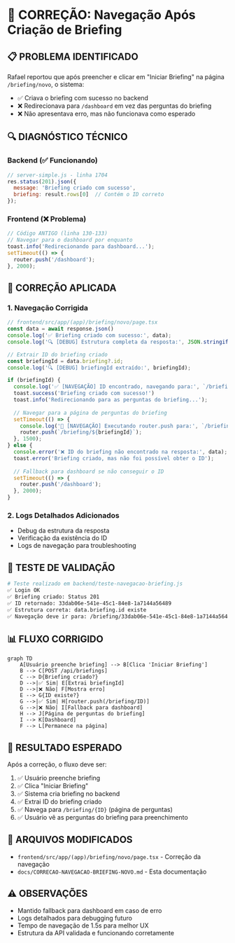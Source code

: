 # 🎯 CORREÇÃO: Navegação Após Criação de Briefing

## 📋 **PROBLEMA IDENTIFICADO**

Rafael reportou que após preencher e clicar em "Iniciar Briefing" na página `/briefing/novo`, o sistema:
- ✅ Criava o briefing com sucesso no backend
- ❌ Redirecionava para `/dashboard` em vez das perguntas do briefing
- ❌ Não apresentava erro, mas não funcionava como esperado

## 🔍 **DIAGNÓSTICO TÉCNICO**

### Backend (✅ Funcionando)
```javascript
// server-simple.js - linha 1704
res.status(201).json({
  message: 'Briefing criado com sucesso',
  briefing: result.rows[0]  // Contém o ID correto
});
```

### Frontend (❌ Problema)
```javascript
// Código ANTIGO (linha 130-133)
// Navegar para o dashboard por enquanto
toast.info('Redirecionando para dashboard...');
setTimeout(() => {
  router.push('/dashboard');
}, 2000);
```

## 🚀 **CORREÇÃO APLICADA**

### 1. Navegação Corrigida
```typescript
// frontend/src/app/(app)/briefing/novo/page.tsx
const data = await response.json()
console.log('✅ Briefing criado com sucesso:', data);
console.log('🔍 [DEBUG] Estrutura completa da resposta:', JSON.stringify(data, null, 2));

// Extrair ID do briefing criado
const briefingId = data.briefing?.id;
console.log('🔍 [DEBUG] briefingId extraído:', briefingId);

if (briefingId) {
  console.log('✅ [NAVEGAÇÃO] ID encontrado, navegando para:', `/briefing/${briefingId}`);
  toast.success('Briefing criado com sucesso!')
  toast.info('Redirecionando para as perguntas do briefing...');
  
  // Navegar para a página de perguntas do briefing
  setTimeout(() => {
    console.log('🚀 [NAVEGAÇÃO] Executando router.push para:', `/briefing/${briefingId}`);
    router.push(`/briefing/${briefingId}`);
  }, 1500);
} else {
  console.error('❌ ID do briefing não encontrado na resposta:', data);
  toast.error('Briefing criado, mas não foi possível obter o ID');
  
  // Fallback para dashboard se não conseguir o ID
  setTimeout(() => {
    router.push('/dashboard');
  }, 2000);
}
```

### 2. Logs Detalhados Adicionados
- Debug da estrutura da resposta
- Verificação da existência do ID
- Logs de navegação para troubleshooting

## 🧪 **TESTE DE VALIDAÇÃO**

```bash
# Teste realizado em backend/teste-navegacao-briefing.js
✅ Login OK
✅ Briefing criado: Status 201
✅ ID retornado: 33dab06e-541e-45c1-84e8-1a7144a56489
✅ Estrutura correta: data.briefing.id existe
✅ Navegação deve ir para: /briefing/33dab06e-541e-45c1-84e8-1a7144a56489
```

## 📊 **FLUXO CORRIGIDO**

```mermaid
graph TD
    A[Usuário preenche briefing] --> B[Clica 'Iniciar Briefing']
    B --> C[POST /api/briefings]
    C --> D{Briefing criado?}
    D -->|✅ Sim| E[Extrai briefingId]
    D -->|❌ Não| F[Mostra erro]
    E --> G{ID existe?}
    G -->|✅ Sim| H[router.push(/briefing/ID)]
    G -->|❌ Não| I[Fallback para dashboard]
    H --> J[Página de perguntas do briefing]
    I --> K[Dashboard]
    F --> L[Permanece na página]
```

## 🎯 **RESULTADO ESPERADO**

Após a correção, o fluxo deve ser:
1. ✅ Usuário preenche briefing
2. ✅ Clica "Iniciar Briefing"
3. ✅ Sistema cria briefing no backend
4. ✅ Extrai ID do briefing criado
5. ✅ Navega para `/briefing/{ID}` (página de perguntas)
6. ✅ Usuário vê as perguntas do briefing para preenchimento

## 📝 **ARQUIVOS MODIFICADOS**

- `frontend/src/app/(app)/briefing/novo/page.tsx` - Correção da navegação
- `docs/CORRECAO-NAVEGACAO-BRIEFING-NOVO.md` - Esta documentação

## ⚠️ **OBSERVAÇÕES**

- Mantido fallback para dashboard em caso de erro
- Logs detalhados para debugging futuro
- Tempo de navegação de 1.5s para melhor UX
- Estrutura da API validada e funcionando corretamente 